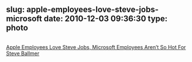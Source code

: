 slug: apple-employees-love-steve-jobs-microsoft
date: 2010-12-03 09:36:30
type: photo
---

<a href="http://www.businessinsider.com/chart-of-the-day-apple-employees-love-steve-jobs-microsoft-employees-arent-so-hot-for-steve-ballmer-2010-12?utm_source=feedburner&utm_medium=feed&utm_campaign=Feed%3A+typepad%2Falleyinsider%2Fsilicon_alley_insider+%28Silicon+Alley+Insider%29"><img src="{{@asset.url swerner/tumblr/2010-12-03-apple-employees-love-steve-jobs-microsoft-44ac936eb6.jpeg}}" alt=""/></a>

[Apple Employees Love Steve Jobs, Microsoft Employees Aren’t So Hot For Steve Ballmer](http://www.businessinsider.com/chart-of-the-day-apple-employees-love-steve-jobs-microsoft-employees-arent-so-hot-for-steve-ballmer-2010-12?utm_source=feedburner&utm_medium=feed&utm_campaign=Feed%3A+typepad%2Falleyinsider%2Fsilicon_alley_insider+%28Silicon+Alley+Insider%29)
